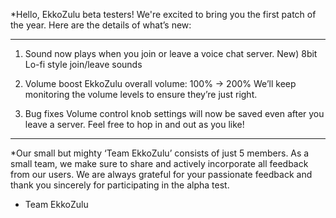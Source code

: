 *Hello, EkkoZulu beta testers! We're excited to bring you the first patch of the year. Here are the details of what’s new:

* * *
1. Sound now plays when you join or leave a voice chat server.
New) 8bit Lo-fi style join/leave sounds

2. Volume boost
EkkoZulu overall volume: 100% → 200%
We’ll keep monitoring the volume levels to ensure they’re just right.

3. Bug fixes
Volume control knob settings will now be saved even after you leave a server. Feel free to hop in and out as you like!
* * *
*Our small but mighty ‘Team EkkoZulu’ consists of just 5 members. As a small team, we make sure to share and actively incorporate all feedback from our users. We are always grateful for your passionate feedback and thank you sincerely for participating in the alpha test.
- Team EkkoZulu
